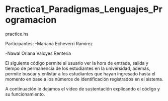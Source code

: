 # Practica1_Paradigmas_Lenguajes_Programacion

practice.hs

Participantes:
-Mariana Echeverri Ramirez 

-Nawal Oriana Valoyes Renteria

El siguiente código permite al usuario ver la hora de entrada, salida y tiempo de permanencia de los estudiantes en la universidad, además, permite buscar y enlistar a los estudiantes que hayan ingresado hasta el momento en base a los números de identificación registrados en el sistema. 

A continuación le dejamos el video de sustentación explicando el código y su funcionamiento.
